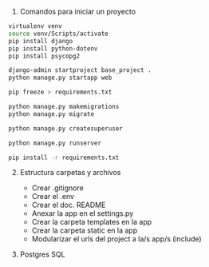 
1. Comandos para iniciar un proyecto

```bash 
virtualenv venv 
source venv/Scripts/activate
pip install django 
pip install python-dotenv
pip install psycopg2

django-admin startproject base_project . 
python manage.py startapp web

pip freeze > requirements.txt

python manage.py makemigrations
python manage.py migrate

python manage.py createsuperuser

python manage.py runserver

pip install -r requirements.txt
```
2. Estructura carpetas y archivos 
    - Crear .gitignore
    - Crear el .env 
    - Crear el doc. README 
    - Anexar la app en el settings.py 
    - Crear la carpeta templates en la app 
    - Crear la carpeta static en la app 
    - Modularizar el urls del project a la/s app/s (include)

3. Postgres SQL 

